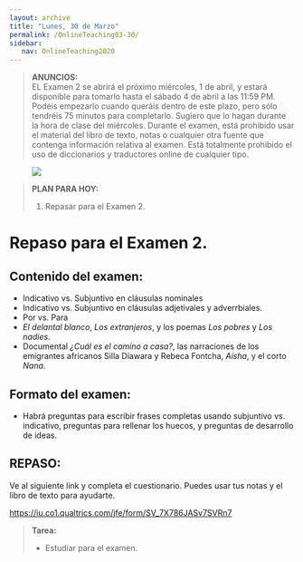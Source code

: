 ```yaml
---
layout: archive
title: "Lunes, 30 de Marzo"
permalink: /OnlineTeaching03-30/
sidebar:
   nav: OnlineTeaching2020
---
```


> **ANUNCIOS:**  
> EL Examen 2 se abrirá el próximo miércoles, 1 de abril, y estará disponible para tomarlo hasta el sábado 4 de abril a las 11:59 PM. Podéis empezarlo cuando queráis dentro de este plazo, pero sólo tendréis 75 minutos para completarlo. Sugiero que lo hagan durante la hora de clase del miércoles.
> Durante el examen, está prohibido usar el material del libro de texto, notas o cualquier otra fuente que contenga información relativa al examen. Está totalmente prohibido el uso de diccionarios y traductores online de cualquier tipo.


<figure style="width: 400px" class="align-right">
    <a href="https://sarroniz.github.io/S-280/images/meme10.jpg"><img src="https://sarroniz.github.io/S-280/images/meme10.jpg"></a>
</figure>

> **PLAN PARA HOY:**
> 1. Repasar para el Examen 2.

# Repaso para el Examen 2.

## Contenido del examen:
- Indicativo vs. Subjuntivo en cláusulas nominales
- Indicativo vs. Subjuntivo en cláusulas adjetivales y adverrbiales.
- Por vs. Para
- _El delantal blanco_, _Los extranjeros_, y los poemas _Los pobres_ y _Los nadies_.
- Documental _¿Cuál es el camino a casa?_, las narraciones de los emigrantes africanos Silla Diawara y Rebeca Fontcha, _Aisha_, y el corto _Nana_.

## Formato del examen:
- Habrá preguntas para escribir frases completas usando subjuntivo vs. indicativo, preguntas para rellenar los huecos, y preguntas de desarrollo de ideas.

## REPASO:

Ve al siguiente link y completa el cuestionario. Puedes usar tus notas y el libro de texto para ayudarte.

https://iu.co1.qualtrics.com/jfe/form/SV_7X786JASv7SVRn7

> **Tarea:**
> - Estudiar para el examen.
